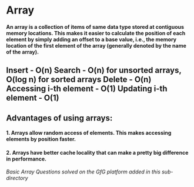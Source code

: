 # Array
#### An array is a collection of items of same data type stored at contiguous memory locations. This makes it easier to calculate the position of each element by simply adding an offset to a base value, i.e., the memory location of the first element of the array (generally denoted by the name of the array).

**Insert** - O(n)
**Search** - O(n) for unsorted arrays, O(log n) for sorted arrays
**Delete** - O(n)
**Accessing i-th element** - O(1)
**Updating i-th element** - O(1)
---

## Advantages of using arrays:
#### 1. Arrays allow random access of elements. This makes accessing elements by position faster.
#### 2. Arrays have better cache locality that can make a pretty big difference in performance.

*Basic Array Questions solved on the GfG platform added in this sub-directory*